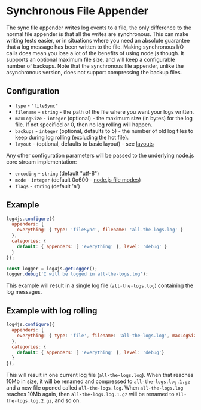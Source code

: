 # Synchronous File Appender

The sync file appender writes log events to a file, the only difference to the normal file appender is that all the writes are synchronous. This can make writing tests easier, or in situations where you need an absolute guarantee that a log message has been written to the file. Making synchronous I/O calls does mean you lose a lot of the benefits of using node.js though. It supports an optional maximum file size, and will keep a configurable number of backups. Note that the synchronous file appender, unlike the asynchronous version, does not support compressing the backup files.

## Configuration

* `type` - `"fileSync"`
* `filename` - `string` - the path of the file where you want your logs written.
* `maxLogSize` - `integer` (optional) - the maximum size (in bytes) for the log file. If not specified or 0, then no log rolling will happen.
* `backups` - `integer` (optional, defaults to 5) - the number of old log files to keep during log rolling (excluding the hot file).
* `layout` - (optional, defaults to basic layout) - see [layouts](layouts.md)

Any other configuration parameters will be passed to the underlying node.js core stream implementation:
* `encoding` - `string` (default "utf-8")
* `mode` - `integer` (default 0o600 - [node.js file modes](https://nodejs.org/dist/latest-v12.x/docs/api/fs.html#fs_file_modes))
* `flags` - `string` (default 'a')

## Example

```javascript
log4js.configure({
  appenders: {
    everything: { type: 'fileSync', filename: 'all-the-logs.log' }
  },
  categories: {
    default: { appenders: [ 'everything' ], level: 'debug' }
  }
});

const logger = log4js.getLogger();
logger.debug('I will be logged in all-the-logs.log');
```

This example will result in a single log file (`all-the-logs.log`) containing the log messages.

## Example with log rolling
```javascript
log4js.configure({
  appenders: {
    everything: { type: 'file', filename: 'all-the-logs.log', maxLogSize: 10458760, backups: 3 }
  },
  categories: {
    default: { appenders: [ 'everything' ], level: 'debug'}
  }
});
```
This will result in one current log file (`all-the-logs.log`). When that reaches 10Mb in size, it will be renamed and compressed to `all-the-logs.log.1.gz` and a new file opened called `all-the-logs.log`. When `all-the-logs.log` reaches 10Mb again, then `all-the-logs.log.1.gz` will be renamed to `all-the-logs.log.2.gz`, and so on.
